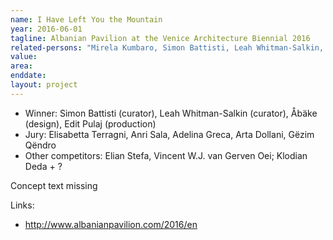 ```yaml
---
name: I Have Left You the Mountain
year: 2016-06-01
tagline: Albanian Pavilion at the Venice Architecture Biennial 2016
related-persons: "Mirela Kumbaro, Simon Battisti, Leah Whitman-Salkin, Edit Pulaj, Elisabetta Terragni, Anri Sala, Adelina Greca, Arta Dollani, Gëzim Qëndro, Åbäke"
value:
area:
enddate:
layout: project
---
```

* Winner: Simon Battisti (curator), Leah Whitman-Salkin (curator), Åbäke (design), Edit Pulaj (production)
* Jury: Elisabetta Terragni, Anri Sala, Adelina Greca, Arta Dollani, Gëzim Qëndro
* Other competitors: Elian Stefa, Vincent W.J. van Gerven Oei; Klodian Deda + ?

Concept text missing

Links:
* <http://www.albanianpavilion.com/2016/en>
